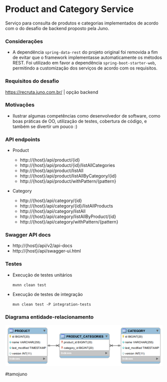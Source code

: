 # Product and Category Service

Serviço para consulta de produtos e categorias implementados de acordo com o do desafio de backend proposto pela Juno.

### Considerações

- A dependência ```spring-data-rest``` do projeto original foi removida a fim de evitar que o framework implementasse automaticamente os métodos REST. Foi utilizado em favor a dependência ```spring-boot-starter-web```, permitindo a customização dos serviços de acordo com os requisitos.

### Requisitos do desafio

https://recruta.juno.com.br/ | opção backend

### Motivações

- Ilustrar algumas competências como desenvolvedor de software, como boas práticas de OO, utilização de testes, cobertura de código, e também se divertir um pouco :)

### API endpoints

- Product
  - http://{host}/api/product/{id}
  - http://{host}/api/product/{id}/listAllCategories
  - http://{host}/api/product/listAll
  - http://{host}/api/product/listAllByCategory/{id}
  - http://{host}/api/product/withPattern/{pattern}

- Category
  - http://{host}/api/category/{id}
  - http://{host}/api/category/{id}/listAllProducts
  - http://{host}/api/category/listAll
  - http://{host}/api/category/listAllByProduct/{id}
  - http://{host}/api/category/withPattern/{pattern}

### Swagger API docs

- http://{host}/api/v2/api-docs
- http://{host}/api/swagger-ui.html

### Testes

- Execução de testes unitários

    ```mvnn clean test```

- Execução de testes de integração

    ```mvn clean test -P integration-tests```

### Diagrama entidade-relacionamento

![Diagrama entidade-relacionamento](ERD.png)


&#35;tamojuno
